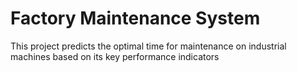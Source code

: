 # Factory Maintenance System
 This project predicts the optimal time for maintenance on industrial machines based on its key performance indicators
